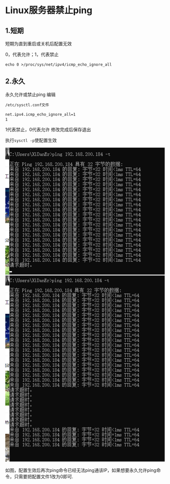 # Linux服务器禁止ping

## 1.短期

短期为直到重启或关机后配置无效

0，代表允许；1，代表禁止
```
echo 0 >/proc/sys/net/ipv4/icmp_echo_ignore_all
```

## 2.永久

永久允许或禁止ping
编辑
```
/etc/sysctl.conf文件
```
```
net.ipv4.icmp_echo_ignore_all=1
1
```
1代表禁止，0代表允许 修改完成后保存退出

执行`sysctl -p`使配置生效

![](img/1.png)
![](img/2.png)

如图，配置生效后再次ping命令已经无法ping通该IP，如果想要永久允许ping命令，只需要把配置文件1改为0即可.
